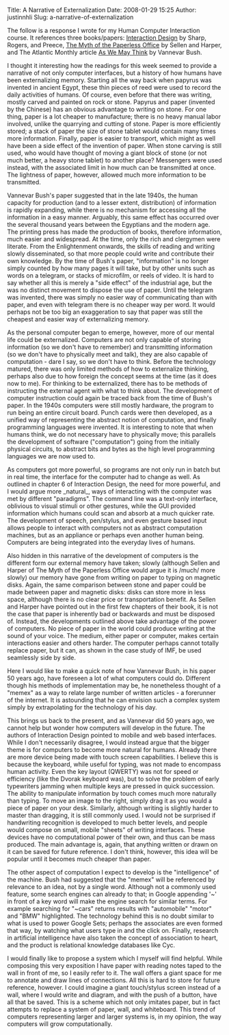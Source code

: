 Title: A Narrative of Externalization
Date: 2008-01-29 15:25
Author: justinnhli
Slug: a-narrative-of-externalization

The follow is a response I wrote for my Human Computer Interaction
course. It references three books/papers: [Interaction
Design](http://www.amazon.com/Interaction-Design-Beyond-Human-Computer/dp/0470018666/)
by Sharp, Rogers, and Preece, [The Myth of the Paperless
Office](http://www.amazon.com/Myth-Paperless-Office-Abigail-Sellen/dp/026269283X/)
by Sellen and Harper, and The Atlantic Monthly article [As We May
Think](http://www.theatlantic.com/doc/194507/bush) by Vannevar Bush.

I thought it interesting how the readings for this week seemed to
provide a narrative of not only computer interfaces, but a history of
how humans have been externalizing memory. Starting all the way back
when papyrus was invented in ancient Egypt, these thin pieces of reed
were used to record the daily activities of humans. Of course, even
before that there was writing, mostly carved and painted on rock or
stone. Papyrus and paper (invented by the Chinese) has an obvious
advantage to writing on stone. For one thing, paper is a lot cheaper to
manufacture; there is no heavy manual labor involved, unlike the
quarrying and cutting of stone. Paper is more efficiently stored; a
stack of paper the size of stone tablet would contain many times more
information. Finally, paper is easier to transport, which might as well
have been a side effect of the invention of paper. When stone carving is
still used, who would have thought of moving a giant block of stone (or
not much better, a heavy stone tablet) to another place? Messengers were
used instead, with the associated limit in how much can be transmitted
at once. The lightness of paper, however, allowed much more information
to be transmitted.

Vannevar Bush's paper suggested that in the late 1940s, the human
capacity for production (and to a lesser extent, distribution) of
information is rapidly expanding, while there is no mechanism for
accessing all the information in a easy manner. Arguably, this same
effect has occurred over the several thousand years between the
Egyptians and the modern age. The printing press has made the production
of books, therefore information, much easier and widespread. At the
time, only the rich and clergymen were literate. From the Enlightenment
onwards, the skills of reading and writing slowly disseminated, so that
more people could write and contribute their own knowledge. By the time
of Bush's paper, "information" is no longer simply counted by how many
pages it will take, but by other units such as words on a telegram, or
stacks of microfilm, or reels of video. It is hard to say whether all
this is merely a "side effect" of the industrial age, but the was no
distinct movement to dispose the use of paper. Until the telegram was
invented, there was simply no easier way of communicating than with
paper, and even with telegram there is no cheaper way per word. It would
perhaps not be too big an exaggeration to say that paper was still the
cheapest and easier way of externalizing memory.

As the personal computer began to emerge, however, more of our mental
life could be externalized. Computers are not only capable of storing
information (so we don't have to remember) and transmitting information
(so we don't have to physically meet and talk), they are also capable of
computation - dare I say, so we don't have to think. Before the
technology matured, there was only limited methods of how to externalize
thinking, perhaps also due to how foreign the concept seems at the time
(as it does now to me). For thinking to be externalized, there has to be
methods of instructing the external agent with what to think about. The
development of computer instruction could again be traced back from the
time of Bush's paper. In the 1940s computers were still mostly hardware,
the program to run being an entire circuit board. Punch cards were then
developed, as a unified way of representing the abstract notion of
computation, and finally programming languages were invented. It is
interesting to note that when humans think, we do not necessary have to
physically move; this parallels the development of software
("computation") going from the initially physical circuits, to abstract
bits and bytes as the high level programming languages we are now used
to.

As computers got more powerful, so programs are not only run in batch
but in real time, the interface for the computer had to change as well.
As outlined in chapter 6 of Interaction Design, the need for more
powerful, and I would argue more \_natural\_, ways of interacting with
the computer was met by different "paradigms". The command line was a
text-only interface, oblivious to visual stimuli or other gestures,
while the GUI provided information which humans could scan and absorb at
a much quicker rate. The development of speech, pen/stylus, and even
gesture based input allows people to interact with computers not as
abstract computation machines, but as an appliance or perhaps even
another human being. Computers are being integrated into the everyday
lives of humans.

Also hidden in this narrative of the development of computers is the
different form our external memory have taken; slowly (although Sellen
and Harper of The Myth of the Paperless Office would argue it is /much/
more slowly) our memory have gone from writing on paper to typing on
magnetic disks. Again, the same comparison between stone and paper could
be made between paper and magnetic disks: disks can store more in less
space, although there is no clear price or transportation benefit. As
Sellen and Harper have pointed out in the first few chapters of their
book, it is not the case that paper is inherently bad or backwards and
must be disposed of. Instead, the developments outlined above take
advantage of the power of computers. No piece of paper in the world
could produce writing at the sound of your voice. The medium, either
paper or computer, makes certain interactions easier and others harder.
The computer perhaps cannot totally replace paper, but it can, as shown
in the case study of IMF, be used seamlessly side by side.

Here I would like to make a quick note of how Vannevar Bush, in his
paper 50 years ago, have foreseen a lot of what computers could do.
Different though his methods of implementation may be, he nonetheless
thought of a "memex" as a way to relate large number of written
articles - a forerunner of the internet. It is astounding that he can
envision such a complex system simply by extrapolating for the
technology of his day.

This brings us back to the present, and as Vannevar did 50 years ago, we
cannot help but wonder how computers will develop in the future. The
authors of Interaction Design pointed to mobile and web based
interfaces. While I don't necessarily disagree, I would instead argue
that the bigger theme is for computers to become more natural for
humans. Already there are more device being made with touch screen
capabilities. I believe this is because the keyboard, while useful for
typing, was not made to encompass human activity. Even the key layout
(QWERTY) was not for speed or efficiency (like the Dvorak keyboard was),
but to solve the problem of early typewriters jamming when multiple keys
are pressed in quick succession. The ability to manipulate information
by touch comes much more naturally than typing. To move an image to the
right, simply drag it as you would a piece of paper on your desk.
Similarly, although writing is slightly harder to master than dragging,
it is still commonly used. I would not be surprised if handwriting
recognition is developed to much better levels, and people would compose
on small, mobile "sheets" of writing interfaces. These devices have no
computational power of their own, and thus can be mass produced. The
main advantage is, again, that anything written or drawn on it can be
saved for future reference. I don't think, however, this idea will be
popular until it becomes much cheaper than paper.

The other aspect of computation I expect to develop is the
"intelligence" of the machine. Bush had suggested that the "memex" will
be referenced by relevance to an idea, not by a single word. Although
not a commonly used feature, some search engines can already to that; in
Google appending '\~' in front of a key word will make the engine search
for similar terms. For example searching for "\~cars" returns results
with "automobile" "motor" and "BMW" highlighted. The technology behind
this is no doubt similar to what is used to power Google Sets; perhaps
the associates are even formed that way, by watching what users type in
and the click on. Finally, research in artificial intelligence have also
taken the concept of association to heart, and the product is relational
knowledge databases like Cyc.

I would finally like to propose a system which I myself will find
helpful. While composing this very exposition I have paper with reading
notes taped to the wall in front of me, so I easily refer to it. The
wall offers a giant space for me to annotate and draw lines of
connections. All this is hard to store for future reference, however. I
could imagine a giant touch/stylus screen instead of a wall, where I
would write and diagram, and with the push of a button, have all that be
saved. This is a scheme which not only imitates paper, but in fact
attempts to replace a system of paper, wall, and whiteboard. This trend
of computers representing larger and larger systems is, in my opinion,
the way computers will grow computationally.

